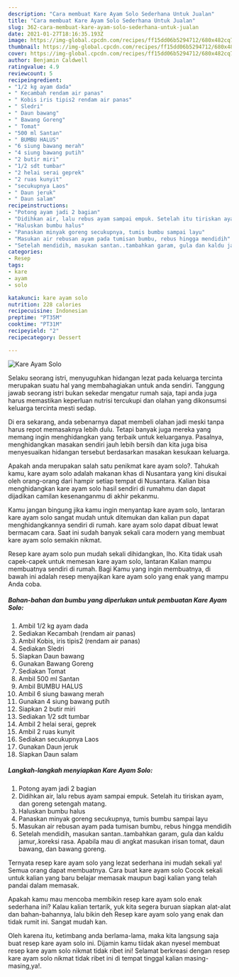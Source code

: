 ```yaml
---
description: "Cara membuat Kare Ayam Solo Sederhana Untuk Jualan"
title: "Cara membuat Kare Ayam Solo Sederhana Untuk Jualan"
slug: 362-cara-membuat-kare-ayam-solo-sederhana-untuk-jualan
date: 2021-01-27T18:16:35.193Z
image: https://img-global.cpcdn.com/recipes/ff15dd06b5294712/680x482cq70/kare-ayam-solo-foto-resep-utama.jpg
thumbnail: https://img-global.cpcdn.com/recipes/ff15dd06b5294712/680x482cq70/kare-ayam-solo-foto-resep-utama.jpg
cover: https://img-global.cpcdn.com/recipes/ff15dd06b5294712/680x482cq70/kare-ayam-solo-foto-resep-utama.jpg
author: Benjamin Caldwell
ratingvalue: 4.9
reviewcount: 5
recipeingredient:
- "1/2 kg ayam dada"
- " Kecambah rendam air panas"
- " Kobis iris tipis2 rendam air panas"
- " Sledri"
- " Daun bawang"
- " Bawang Goreng"
- " Tomat"
- "500 ml Santan"
- " BUMBU HALUS"
- "6 siung bawang merah"
- "4 siung bawang putih"
- "2 butir miri"
- "1/2 sdt tumbar"
- "2 helai serai geprek"
- "2 ruas kunyit"
- "secukupnya Laos"
- " Daun jeruk"
- " Daun salam"
recipeinstructions:
- "Potong ayam jadi 2 bagian"
- "Didihkan air, lalu rebus ayam sampai empuk. Setelah itu tiriskan ayam, dan goreng setengah matang."
- "Haluskan bumbu halus"
- "Panaskan minyak goreng secukupnya, tumis bumbu sampai layu"
- "Masukan air rebusan ayam pada tumisan bumbu, rebus hingga mendidih"
- "Setelah mendidih, masukan santan..tambahkan garam, gula dan kaldu jamur,.koreksi rasa. Apabila mau di angkat masukan irisan tomat, daun bawang, dan bawang goreng."
categories:
- Resep
tags:
- kare
- ayam
- solo

katakunci: kare ayam solo 
nutrition: 228 calories
recipecuisine: Indonesian
preptime: "PT35M"
cooktime: "PT31M"
recipeyield: "2"
recipecategory: Dessert

---
```



![Kare Ayam Solo](https://img-global.cpcdn.com/recipes/ff15dd06b5294712/680x482cq70/kare-ayam-solo-foto-resep-utama.jpg)

Selaku seorang istri, menyuguhkan hidangan lezat pada keluarga tercinta merupakan suatu hal yang membahagiakan untuk anda sendiri. Tanggung jawab seorang istri bukan sekedar mengatur rumah saja, tapi anda juga harus memastikan keperluan nutrisi tercukupi dan olahan yang dikonsumsi keluarga tercinta mesti sedap.

Di era  sekarang, anda sebenarnya dapat membeli olahan jadi meski tanpa harus repot memasaknya lebih dulu. Tetapi banyak juga mereka yang memang ingin menghidangkan yang terbaik untuk keluarganya. Pasalnya, menghidangkan masakan sendiri jauh lebih bersih dan kita juga bisa menyesuaikan hidangan tersebut berdasarkan masakan kesukaan keluarga. 



Apakah anda merupakan salah satu penikmat kare ayam solo?. Tahukah kamu, kare ayam solo adalah makanan khas di Nusantara yang kini disukai oleh orang-orang dari hampir setiap tempat di Nusantara. Kalian bisa menghidangkan kare ayam solo hasil sendiri di rumahmu dan dapat dijadikan camilan kesenanganmu di akhir pekanmu.

Kamu jangan bingung jika kamu ingin menyantap kare ayam solo, lantaran kare ayam solo sangat mudah untuk ditemukan dan kalian pun dapat menghidangkannya sendiri di rumah. kare ayam solo dapat dibuat lewat bermacam cara. Saat ini sudah banyak sekali cara modern yang membuat kare ayam solo semakin nikmat.

Resep kare ayam solo pun mudah sekali dihidangkan, lho. Kita tidak usah capek-capek untuk memesan kare ayam solo, lantaran Kalian mampu membuatnya sendiri di rumah. Bagi Kamu yang ingin membuatnya, di bawah ini adalah resep menyajikan kare ayam solo yang enak yang mampu Anda coba.

<!--inarticleads1-->

##### Bahan-bahan dan bumbu yang diperlukan untuk pembuatan Kare Ayam Solo:

1. Ambil 1/2 kg ayam dada
1. Sediakan  Kecambah (rendam air panas)
1. Ambil  Kobis, iris tipis2 (rendam air panas)
1. Sediakan  Sledri
1. Siapkan  Daun bawang
1. Gunakan  Bawang Goreng
1. Sediakan  Tomat
1. Ambil 500 ml Santan
1. Ambil  BUMBU HALUS
1. Ambil 6 siung bawang merah
1. Gunakan 4 siung bawang putih
1. Siapkan 2 butir miri
1. Sediakan 1/2 sdt tumbar
1. Ambil 2 helai serai, geprek
1. Ambil 2 ruas kunyit
1. Sediakan secukupnya Laos
1. Gunakan  Daun jeruk
1. Siapkan  Daun salam




<!--inarticleads2-->

##### Langkah-langkah menyiapkan Kare Ayam Solo:

1. Potong ayam jadi 2 bagian
1. Didihkan air, lalu rebus ayam sampai empuk. Setelah itu tiriskan ayam, dan goreng setengah matang.
1. Haluskan bumbu halus
1. Panaskan minyak goreng secukupnya, tumis bumbu sampai layu
1. Masukan air rebusan ayam pada tumisan bumbu, rebus hingga mendidih
1. Setelah mendidih, masukan santan..tambahkan garam, gula dan kaldu jamur,.koreksi rasa. Apabila mau di angkat masukan irisan tomat, daun bawang, dan bawang goreng.




Ternyata resep kare ayam solo yang lezat sederhana ini mudah sekali ya! Semua orang dapat membuatnya. Cara buat kare ayam solo Cocok sekali untuk kalian yang baru belajar memasak maupun bagi kalian yang telah pandai dalam memasak.

Apakah kamu mau mencoba membikin resep kare ayam solo enak sederhana ini? Kalau kalian tertarik, yuk kita segera buruan siapkan alat-alat dan bahan-bahannya, lalu bikin deh Resep kare ayam solo yang enak dan tidak rumit ini. Sangat mudah kan. 

Oleh karena itu, ketimbang anda berlama-lama, maka kita langsung saja buat resep kare ayam solo ini. Dijamin kamu tiidak akan nyesel membuat resep kare ayam solo nikmat tidak ribet ini! Selamat berkreasi dengan resep kare ayam solo nikmat tidak ribet ini di tempat tinggal kalian masing-masing,ya!.

